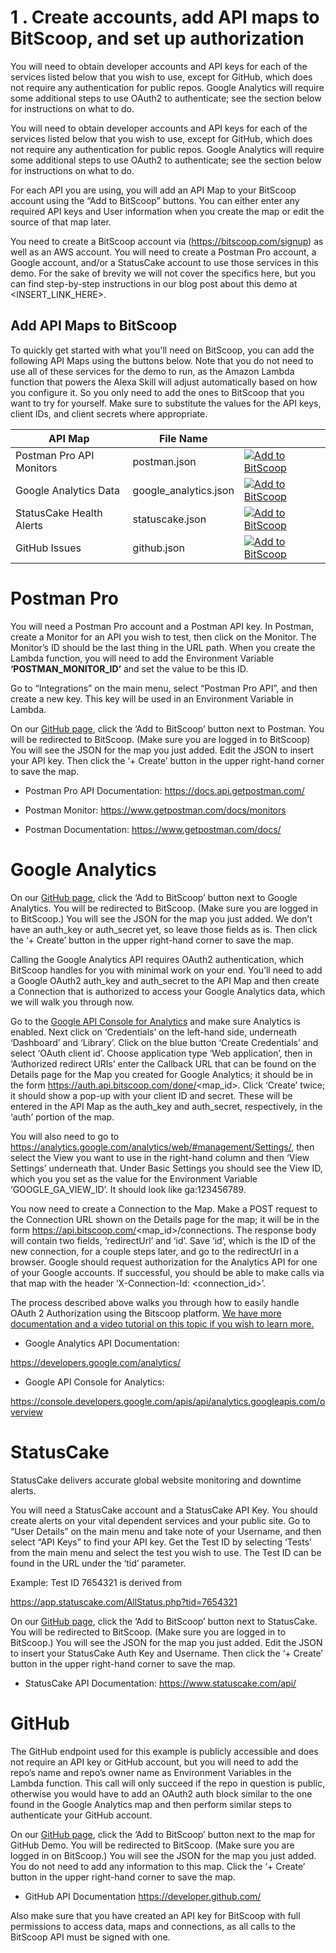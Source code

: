 # 1 . Create accounts, add API maps to BitScoop, and set up authorization
You will need to obtain developer accounts and API keys for each of the services listed below that you wish to use, except for GitHub, which does not require any authentication for public repos. Google Analytics will require some additional steps to use OAuth2 to authenticate; see the section below for instructions on what to do.

You will need to obtain developer accounts and API keys for each of the services listed below that you wish to use, except for GitHub, which does not require any authentication for public repos. Google Analytics will require some additional steps to use OAuth2 to authenticate; see the section below for instructions on what to do.

For each API you are using, you will add an API Map to your BitScoop account using the “Add to BitScoop” buttons. You can either enter any required API keys and User information when you create the map or edit the source of that map later.

You need to create a BitScoop account via (https://bitscoop.com/signup) as well as an AWS account.
You will need to create a Postman Pro account, a Google account, and/or a StatusCake account to use those services in this demo.
For the sake of brevity we will not cover the specifics here, but you can find step-by-step instructions in our blog post about this demo at <INSERT_LINK_HERE>.

## Add API Maps to BitScoop

To quickly get started with what you'll need on BitScoop, you can add the following API Maps using the buttons below.
Note that you do not need to use all of these services for the demo to run, as the Amazon Lambda function that powers the Alexa Skill will adjust automatically based on how you configure it.
So you only need to add the ones to BitScoop that you want to try for yourself.
Make sure to substitute the values for the API keys, client IDs, and client secrets where appropriate.

| API Map   | File Name       |                                                                                                                                                                                                                                    |
|----------------|-----------------|------------------------------------------------------------------------------------------------------------------------------------------------------------------------------------------------------------------------------------|
| Postman Pro API Monitors | postman.json | [![Add to BitScoop](https://assets.bitscoop.com/github/AddBitScoopXSmall.png)](https://bitscoop.com/maps/create?source=https://raw.githubusercontent.com/bitscooplabs/bitscoop-alexa-demo/master/fixtures/maps/postman.json) |
| Google Analytics Data | google_analytics.json | [![Add to BitScoop](https://assets.bitscoop.com/github/AddBitScoopXSmall.png)](https://bitscoop.com/maps/create?source=https://raw.githubusercontent.com/bitscooplabs/bitscoop-alexa-demo/master/fixtures/maps/google.json) |
| StatusCake Health Alerts | statuscake.json | [![Add to BitScoop](https://assets.bitscoop.com/github/AddBitScoopXSmall.png)](https://bitscoop.com/maps/create?source=https://raw.githubusercontent.com/bitscooplabs/bitscoop-alexa-demo/master/fixtures/maps/statuscake.json) |
| GitHub Issues | github.json | [![Add to BitScoop](https://assets.bitscoop.com/github/AddBitScoopXSmall.png)](https://bitscoop.com/maps/create?source=https://raw.githubusercontent.com/bitscooplabs/bitscoop-alexa-demo/master/fixtures/maps/github.json) |


# Postman Pro
You will need a Postman Pro account and a Postman API key. In Postman, create a Monitor for an API you wish to test, then click on the Monitor. The Monitor’s ID should be the last thing in the URL path. When you create the Lambda function, you will need to add the Environment Variable **‘POSTMAN_MONITOR_ID’** and set the value to be this ID.

Go to “Integrations” on the main menu, select “Postman Pro API”, and then create a new key. This key will be used in an Environment Variable in Lambda.

On our [GitHub page](https://github.com/bitscooplabs/bitscoop-alexa-demo/tree/master/fixtures/maps), click the ‘Add to BitScoop’ button next to Postman. You will be redirected to BitScoop. (Make sure you are logged in to BitScoop) You will see the JSON for the map you just added. Edit the JSON to insert your API key. Then click the ‘+ Create’ button in the upper right-hand corner to save the map.

- Postman Pro API Documentation:  https://docs.api.getpostman.com/

- Postman Monitor: https://www.getpostman.com/docs/monitors

- Postman Documentation: https://www.getpostman.com/docs/

# Google Analytics
On our [GitHub page](https://github.com/bitscooplabs/bitscoop-alexa-demo/tree/master/fixtures/maps), click the ‘Add to BitScoop’ button next to Google Analytics. You will be redirected to BitScoop. (Make sure you are logged in to BitScoop.) You will see the JSON for the map you just added. We don’t have an auth_key or auth_secret yet, so leave those fields as is. Then click the ‘+ Create’ button in the upper right-hand corner to save the map.

Calling the Google Analytics API requires OAuth2 authentication, which BitScoop handles for you with minimal work on your end. You’ll need to add a Google OAuth2 auth_key and auth_secret to the API Map and then create a Connection that is authorized to access your Google Analytics data, which we will walk you through now.

Go to the [Google API Console for Analytics](https://console.developers.google.com/apis/api/analytics.googleapis.com/overview) and make sure Analytics is enabled. Next click on ‘Credentials’ on the left-hand side, underneath ‘Dashboard’ and ‘Library’. Click on the blue button ‘Create Credentials’ and select ‘OAuth client id’. Choose application type ‘Web application’, then in ‘Authorized redirect URIs’ enter the Callback URL that can be found on the Details page for the Map you created for Google Analytics; it should be in the form https://auth.api.bitscoop.com/done/<map_id>. Click ‘Create’ twice; it should show a pop-up with your client ID and secret. These will be entered in the API Map as the auth_key and auth_secret, respectively, in the ‘auth’ portion of the map.

You will also need to go to https://analytics.google.com/analytics/web/#management/Settings/, then select the View you want to use in the right-hand column and then ‘View Settings’ underneath that. Under Basic Settings you should see the View ID, which you you set as the value for the Environment Variable ‘GOOGLE_GA_VIEW_ID’. It should look like ga:123456789.

You now need to create a Connection to the Map. Make a POST request to the Connection URL shown on the Details page for the map; it will be in the form https://api.bitscoop.com/<map_id>/connections. The response body will contain two fields, ‘redirectUrl’ and ‘id’. Save ‘id’, which is the ID of the new connection, for a couple steps later, and go to the redirectUrl in a browser. Google should request authorization for the Analytics API for one of your Google accounts. If successful, you should be able to make calls via that map with the header ‘X-Connection-Id: <connection_id>’.

The process described above walks you through how to easily handle OAuth 2 Authorization using the Bitscoop platform. [We have more documentation and a video tutorial on this topic if you wish to learn more.](https://bitscoop.com/learn)

- Google Analytics API Documentation:

 https://developers.google.com/analytics/
- Google API Console for Analytics:

 https://console.developers.google.com/apis/api/analytics.googleapis.com/overview

# StatusCake

StatusCake delivers accurate global website monitoring and downtime alerts.

You will need a StatusCake account and a StatusCake API Key. You should create alerts on your vital dependent services and your public site. Go to “User Details” on the main menu and take note of your Username, and then select “API Keys” to find your API key. Get the Test ID by selecting ‘Tests’ from the main menu and select the test you wish to use. The Test ID can be found in the URL under the ‘tid’ parameter.

Example: Test ID 7654321 is derived from

 https://app.statuscake.com/AllStatus.php?tid=7654321

On our [GitHub page](https://github.com/bitscooplabs/bitscoop-alexa-demo/tree/master/fixtures/maps), click the ‘Add to BitScoop’ button next to StatusCake. You will be redirected to BitScoop. (Make sure you are logged in to BitScoop.) You will see the JSON for the map you just added. Edit the JSON to insert your StatusCake Auth Key and Username. Then click the ‘+ Create’ button in the upper right-hand corner to save the map.

- StatusCake API Documentation: https://www.statuscake.com/api/

# GitHub
The GitHub endpoint used for this example is publicly accessible and does not require an API key or GitHub account, but you will need to add the repo’s name and repo’s owner name as Environment Variables in the Lambda function. This call will only succeed if the repo in question is public, otherwise you would have to add an OAuth2 auth block similar to the one found in the Google Analytics map and then perform similar steps to authenticate your GitHub account.

On our [GitHub page](https://github.com/bitscooplabs/bitscoop-alexa-demo/tree/master/fixtures/maps), click the ‘Add to BitScoop’ button next to the map for GitHub Demo. You will be redirected to BitScoop. (Make sure you are logged in on BitScoop.) You will see the JSON for the map you just added. You do not need to add any information to this map. Click the ‘+ Create’ button in the upper right-hand corner to save the map.
 - GitHub API Documentation https://developer.github.com/

Also make sure that you have created an API key for BitScoop with full permissions to access data, maps and connections, as all calls to the BitScoop API must be signed with one.
